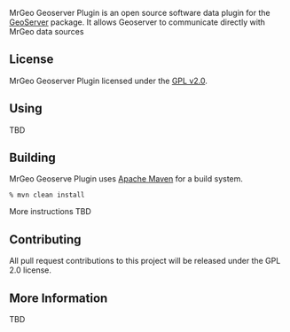 MrGeo Geoserver Plugin is an open source software data plugin for the [GeoServer](http://geoserver.org) package.
It allows Geoserver to communicate directly with MrGeo data sources


## License

MrGeo Geoserver Plugin licensed under the [GPL v2.0](http://www.gnu.org/licenses/old-licenses/gpl-2.0.html).

## Using

TBD

## Building

MrGeo Geoserve Plugin uses [Apache Maven](http://maven.apache.org/) for a build system.

    % mvn clean install

More instructions TBD


## Contributing

All pull request contributions to this project will be released under the GPL 2.0 license.

## More Information

TBD



